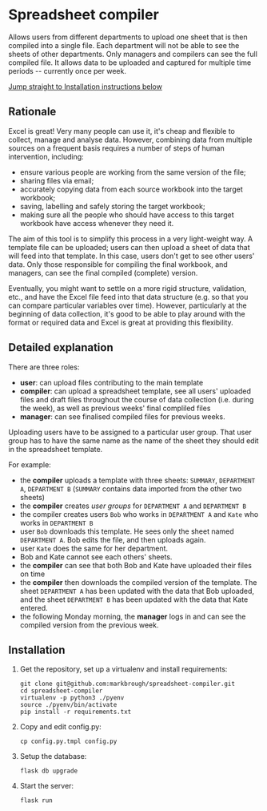 # Spreadsheet compiler

Allows users from different departments to upload one sheet that is then compiled into a single file. Each department will not be able to see the sheets of other departments. Only managers and compilers can see the full compiled file. It allows data to be uploaded and captured for multiple time periods -- currently once per week.

[Jump straight to Installation instructions below](#installation)

## Rationale
Excel is great! Very many people can use it, it's cheap and flexible to collect, manage and analyse data. However, combining data from multiple sources on a frequent basis requires a number of steps of human intervention, including:

* ensure various people are working from the same version of the file;
* sharing files via email;
* accurately copying data from each source workbook into the target workbook;
* saving, labelling and safely storing the target workbook;
* making sure all the people who should have access to this target workbook have access whenever they need it.

The aim of this tool is to simplify this process in a very light-weight way. A template file can be uploaded; users can then upload a sheet of data that will feed into that template. In this case, users don't get to see other users' data. Only those responsible for compiling the final workbook, and managers, can see the final compiled (complete) version.

Eventually, you might want to settle on a more rigid structure, validation, etc., and have the Excel file feed into that data structure (e.g. so that you can compare particular variables over time). However, particularly at the beginning of data collection, it's good to be able to play around with the format or required data and Excel is great at providing this flexibility.

## Detailed explanation
There are three roles:

* **user**: can upload files contributing to the main template
* **compiler**: can upload a spreadsheet template, see all users' uploaded files and draft files throughout the course of data collection (i.e. during the week), as well as previous weeks' final compliled files
* **manager**: can see finalised compiled files for previous weeks.

Uploading users have to be assigned to a particular user group. That user group has to have the same name as the name of the sheet they should edit in the spreadsheet template.

For example:
* the **compiler** uploads a template with three sheets: `SUMMARY`, `DEPARTMENT A`, `DEPARTMENT B` (`SUMMARY` contains data imported from the other two sheets)
* the **compiler** creates _user groups_ for `DEPARTMENT A` and `DEPARTMENT B`
* the compiler creates users `Bob` who works in `DEPARTMENT A` and `Kate` who works in `DEPARTMENT B`
* user `Bob` downloads this template. He sees only the sheet named `DEPARTMENT A`. Bob edits the file, and then uploads again.
* user `Kate` does the same for her department.
* Bob and Kate cannot see each others' sheets.
* the **compiler** can see that both Bob and Kate have uploaded their files on time
* the **compiler** then downloads the compiled version of the template. The sheet `DEPARTMENT A` has been updated with the data that Bob uploaded, and the sheet `DEPARTMENT B` has been updated with the data that Kate entered.
* the following Monday morning, the **manager** logs in and can see the compiled version from the previous week.


## Installation

1. Get the repository, set up a virtualenv and install requirements:
   ```
   git clone git@github.com:markbrough/spreadsheet-compiler.git
   cd spreadsheet-compiler
   virtualenv -p python3 ./pyenv
   source ./pyenv/bin/activate
   pip install -r requirements.txt
   ```

2. Copy and edit config.py:
   ```
   cp config.py.tmpl config.py
   ```

3. Setup the database:
   ```
   flask db upgrade
   ```

4. Start the server:
   ```
   flask run
   ```
